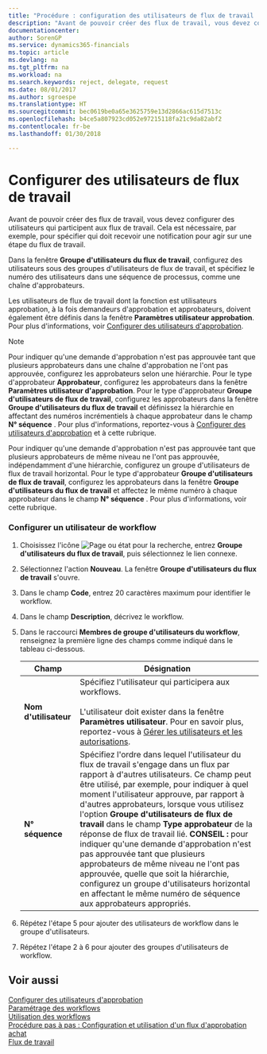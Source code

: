 ```yaml
---
title: "Procédure : configuration des utilisateurs de flux de travail | Microsoft Docs"
description: "Avant de pouvoir créer des flux de travail, vous devez configurer des utilisateurs qui participent aux flux de travail. Cela est nécessaire, par exemple, pour spécifier qui doit recevoir une notification pour agir sur une étape du flux de travail."
documentationcenter: 
author: SorenGP
ms.service: dynamics365-financials
ms.topic: article
ms.devlang: na
ms.tgt_pltfrm: na
ms.workload: na
ms.search.keywords: reject, delegate, request
ms.date: 08/01/2017
ms.author: sgroespe
ms.translationtype: HT
ms.sourcegitcommit: bec0619be0a65e3625759e13d2866ac615d7513c
ms.openlocfilehash: b4ce5a807923cd052e97215118fa21c9da82abf2
ms.contentlocale: fr-be
ms.lasthandoff: 01/30/2018

---
```

# <a name="set-up-workflow-users"></a>Configurer des utilisateurs de flux de travail
Avant de pouvoir créer des flux de travail, vous devez configurer des utilisateurs qui participent aux flux de travail. Cela est nécessaire, par exemple, pour spécifier qui doit recevoir une notification pour agir sur une étape du flux de travail.  

Dans la fenêtre **Groupe d'utilisateurs du flux de travail**, configurez des utilisateurs sous des groupes d'utilisateurs de flux de travail, et spécifiez le numéro des utilisateurs dans une séquence de processus, comme une chaîne d'approbateurs.  

Les utilisateurs de flux de travail dont la fonction est utilisateurs approbation, à la fois demandeurs d'approbation et approbateurs, doivent également être définis dans la fenêtre **Paramètres utilisateur approbation**. Pour plus d'informations, voir [Configurer des utilisateurs d'approbation](across-how-to-set-up-approval-users.md).  

> [!NOTE]  
>  Pour indiquer qu'une demande d'approbation n'est pas approuvée tant que plusieurs approbateurs dans une chaîne d'approbation ne l'ont pas approuvée, configurez les approbateurs selon une hiérarchie. Pour le type d'approbateur **Approbateur**, configurez les approbateurs dans la fenêtre **Paramètres utilisateur d'approbation**. Pour le type d'approbateur **Groupe d'utilisateurs de flux de travail**, configurez les approbateurs dans la fenêtre **Groupe d'utilisateurs du flux de travail** et définissez la hiérarchie en affectant des numéros incrémentiels à chaque approbateur dans le champ **N° séquence** . Pour plus d'informations, reportez-vous à [Configurer des utilisateurs d'approbation](across-how-to-set-up-approval-users.md) et à cette rubrique.  
>   
>  Pour indiquer qu'une demande d'approbation n'est pas approuvée tant que plusieurs approbateurs de même niveau ne l'ont pas approuvée, indépendamment d'une hiérarchie, configurez un groupe d'utilisateurs de flux de travail horizontal. Pour le type d'approbateur **Groupe d'utilisateurs de flux de travail**, configurez les approbateurs dans la fenêtre **Groupe d'utilisateurs du flux de travail** et affectez le même numéro à chaque approbateur dans le champ **N° séquence** . Pour plus d'informations, voir cette rubrique.  

### <a name="to-set-up-a-workflow-user"></a>Configurer un utilisateur de workflow  

1. Choisissez l'icône ![Page ou état pour la recherche](media/ui-search/search_small.png "icône Page ou état pour la recherche"), entrez **Groupe d'utilisateurs du flux de travail**, puis sélectionnez le lien connexe.  
2. Sélectionnez l'action **Nouveau**. La fenêtre **Groupe d'utilisateurs du flux de travail** s'ouvre.  
3. Dans le champ **Code**, entrez 20 caractères maximum pour identifier le workflow.  
4. Dans le champ **Description**, décrivez le workflow.  
5. Dans le raccourci **Membres de groupe d'utilisateurs du workflow**, renseignez la première ligne des champs comme indiqué dans le tableau ci-dessous.  

    |Champ|Désignation|  
    |---------------------------------|---------------------------------------|  
    |**Nom d'utilisateur**|Spécifiez l'utilisateur qui participera aux workflows.<br /><br /> L'utilisateur doit exister dans la fenêtre **Paramètres utilisateur**. Pour en savoir plus, reportez-vous à [Gérer les utilisateurs et les autorisations](ui-how-users-permissions.md).|  
    |**N° séquence**|Spécifiez l'ordre dans lequel l'utilisateur du flux de travail s'engage dans un flux par rapport à d'autres utilisateurs. Ce champ peut être utilisé, par exemple, pour indiquer à quel moment l'utilisateur approuve, par rapport à d'autres approbateurs, lorsque vous utilisez l'option **Groupe d'utilisateurs de flux de travail** dans le champ **Type approbateur** de la réponse de flux de travail lié. **CONSEIL :**  pour indiquer qu'une demande d'approbation n'est pas approuvée tant que plusieurs approbateurs de même niveau ne l'ont pas approuvée, quelle que soit la hiérarchie, configurez un groupe d'utilisateurs horizontal en affectant le même numéro de séquence aux approbateurs appropriés.|  
6. Répétez l'étape 5 pour ajouter des utilisateurs de workflow dans le groupe d'utilisateurs.  
7. Répétez l'étape 2 à 6 pour ajouter des groupes d'utilisateurs de workflow.  

## <a name="see-also"></a>Voir aussi  
[Configurer des utilisateurs d'approbation](across-how-to-set-up-approval-users.md)   
[Paramétrage des workflows](across-set-up-workflows.md)   
[Utilisation des workflows](across-use-workflows.md)   
[Procédure pas à pas : Configuration et utilisation d'un flux d'approbation achat](walkthrough-setting-up-and-using-a-purchase-approval-workflow.md)   
[Flux de travail](across-workflow.md)   

